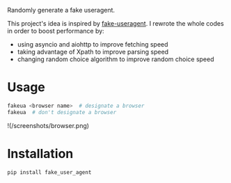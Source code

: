 Randomly generate a fake useragent.

This project's idea is inspired by [fake-useragent](https://github.com/hellysmile/fake-useragent/tree/master/fake_useragent). I rewrote the whole codes in order to boost performance by:
  - using asyncio and aiohttp to improve fetching speed
  - taking advantage of Xpath to improve parsing speed
  - changing random choice algorithm to improve random choice speed

# Usage
```python
fakeua <browser name>  # designate a browser 
fakeua  # don't designate a browser
```
!(/screenshots/browser.png)

# Installation
```python
pip install fake_user_agent
```

